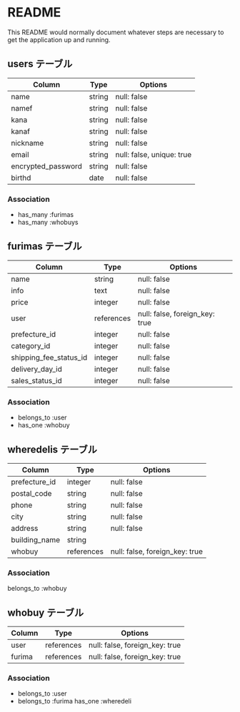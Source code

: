 # README

This README would normally document whatever steps are necessary to get the
application up and running.

## users テーブル

| Column   | Type   | Options     |
| -------- | ------ | ----------- |
| name     | string | null: false |
| namef     | string | null: false |
| kana    | string | null: false |
| kanaf    | string | null: false |
| nickname     | string | null: false |
| email    | string | null: false, unique: true |
| encrypted_password | string | null: false |
| birthd | date | null: false |


### Association
- has_many :furimas
- has_many :whobuys

## furimas テーブル

| Column | Type   | Options     |
| ------ | ------ | ----------- |
| name   | string | null: false |
| info   | text | null: false |
| price   | integer | null: false |
| user   | references | null: false, foreign_key: true |
| prefecture_id   | integer | null: false |
| category_id   | integer | null: false |
| shipping_fee_status_id   | integer | null: false |
| delivery_day_id   | integer | null: false |
| sales_status_id   | integer | null: false |

### Association

- belongs_to :user
- has_one :whobuy

## wheredelis テーブル
| Column | Type   | Options     |
| ------ | ------ | ----------- |
| prefecture_id   | integer | null: false |
| postal_code  | string | null: false |
| phone   | string | null: false |
| city  | string| null: false |
| address   | string | null: false |
| building_name   | string |
| whobuy   | references | null: false, foreign_key: true |


### Association

belongs_to :whobuy

## whobuy テーブル
| Column | Type   | Options     |
| ------ | ------ | ----------- |
| user   | references | null: false, foreign_key: true |
| furima   | references | null: false, foreign_key: true |
### Association

- belongs_to :user
- belongs_to :furima
has_one :wheredeli